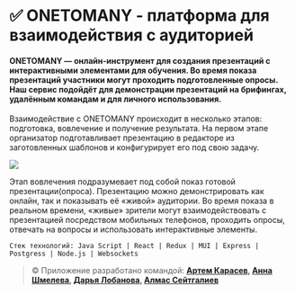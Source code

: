 
# :white_check_mark: ONETOMANY - платформа для взаимодействия с аудиторией

#### ONETOMANY — онлайн-инструмент для создания презентаций с интерактивными элементами для обучения. Во время показа презентаций участники могут проходить подготовленные опросы. Наш сервис подойдёт для демонстрации презентаций на брифингах, удалённым командам и для личного использования.

Взаимодействие с ONETOMANY происходит в несколько этапов: подготовка, вовлечение и получение результата. 
На первом этапе организатор подготавливает презентацию в редакторе из заготовленных шаблонов и конфигурирует его под свою задачу.

![](https://github.com/ETOPS7/onetomany_app/blob/dev/onetomany_main.gif)

Этап вовлечения подразумевает под собой показ готовой презентации(опроса). Презентацию можно демонстрировать как онлайн, так и показывать её «живой» аудитории. Во время показа в реальном времени, «живые» зрители могут взаимодействовать с презентацией посредством мобильных телефонов, проходить опросы, отвечать на вопросы и использовать интерактивные элементы.

```shell
Стек технологий: Java Script | React | Redux | MUI | Express | Postgress | Node.js | Websockets
```
> &copy; Приложение разработано командой: **[Артем Карасев](https://github.com/ETOPS7), [Анна Шмелева](https://github.com/Jihiko-Anna), [Дарья Лобанова](https://github.com/dashrys), [Алмас Сейтгалиев](https://github.com/Diamondooooo)**


